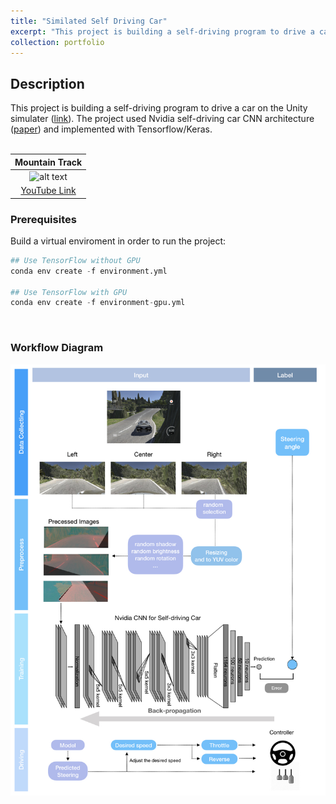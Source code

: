 ```yaml
---
title: "Similated Self Driving Car"
excerpt: "This project is building a self-driving program to drive a car on the Unity simulater <br/><img src='/images/project_self_driving_preview.png' height='100'>"
collection: portfolio
---
```


## Description

This project is building a self-driving program to drive a car on the Unity simulater ([link](https://github.com/blog/1395-relative-links-in-markup-files)).
The project used Nvidia self-driving car CNN architecture ([paper](https://images.nvidia.com/content/tegra/automotive/images/2016/solutions/pdf/end-to-end-dl-using-px.pdf))
and implemented with Tensorflow/Keras. <br /><br />

|Mountain Track|
|:------------:|
|<img src="/images/project_self_driving_test.png" alt="alt text" width="600" height="whatever">|
|[YouTube Link](https://www.youtube.com/watch?v=O75wfU4zAiU)|


### Prerequisites

Build a virtual enviroment in order to run the project: <br />
```python
## Use TensorFlow without GPU
conda env create -f environment.yml 

## Use TensorFlow with GPU
conda env create -f environment-gpu.yml
```
<br />

### Workflow Diagram
<img src="/images/project_self_driving_report.jpeg" alt="alt text" width="800" height="whatever">
